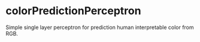 # colorPredictionPerceptron
Simple single layer perceptron for prediction human interpretable color from RGB.
